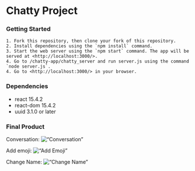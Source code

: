 # Chatty Project

### Getting Started

```
1. Fork this repository, then clone your fork of this repository.
2. Install dependencies using the `npm install` command.
3. Start the web server using the `npm start` command. The app will be served at <http://localhost:3000/>.
4. Go to /chatty-app/chatty_server and run server.js using the command `node server.js`.
4. Go to <http://localhost:3000/> in your browser.
```
### Dependencies

* react 15.4.2
* react-dom 15.4.2
* uuid 3.1.0 or later

### Final Product

Conversation:
![“Conversation”]()

Add emoji:
![“Add Emoji”]()

Change Name:
![“Change Name”]()